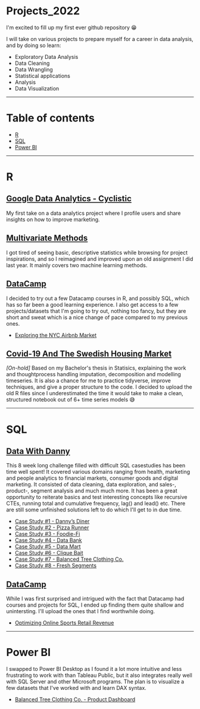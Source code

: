 # Projects_2022

I'm excited to fill up my first ever github repository 😁

I will take on various projects to prepare myself for a career in data analysis, and by doing so learn:

* Exploratory Data Analysis
* Data Cleaning
* Data Wrangling
* Statistical applications
* Analysis 
* Data Visualization
***
# Table of contents 
* <a href="https://github.com/BenjaminSivac/Projects_2022#r">R</a>
* <a href="https://github.com/BenjaminSivac/Projects_2022#sql">SQL</a>
* <a href="https://github.com/BenjaminSivac/Projects_2022#power-bi">Power BI</a>
***
# R
## <a href="https://github.com/BenjaminSivac/Projects_2022/blob/main/GoogleDataAnalytics/Cyclistic.md">Google Data Analytics - Cyclistic</a>
My first take on a data analytics project where I profile users and share insights on how to improve marketing. 

## <a href="https://github.com/BenjaminSivac/Projects_2022/blob/main/Multivariate_Methods/Multivariate_methods.md">Multivariate Methods</a>
I got tired of seeing basic, descriptive statistics while browsing for project inspirations, and so I reimagined and improved upon an old assignment I did last year. It mainly covers two machine learning methods. 

## <a href="https://github.com/BenjaminSivac/Projects_2022/tree/main/DataCamp">DataCamp</a>
I decided to try out a few Datacamp courses in R, and possibly SQL, which has so far been a good learning experience. I also get access to a few projects/datasets that I'm going to try out, nothing too fancy, but they are short and sweat which is a nice change of pace compared to my previous ones.

* <a href="https://github.com/BenjaminSivac/Projects_2022/blob/main/DataCamp/AirbnbMarket/AirbnbMarket.md">Exploring the NYC Airbnb Market</a>

## <a href="https://github.com/BenjaminSivac/Projects_2022/blob/main/Covid_SwedishHousingMarket/condo_prices.md">Covid-19 And The Swedish Housing Market</a>
*[On-hold]* Based on my Bachelor's thesis in Statisics, explaining the work and thoughtprocess handling imputation, decomposition and modelling timeseries. It is also  a chance for me to practice tidyverse, improve techniques, and give a proper structure to the code. 
I decided to upload the old R files since I underestimated the time it would take to make a clean, structured notebook out of 6+ time series models :sweat_smile:


***
# SQL
## <a href="https://github.com/BenjaminSivac/Projects_2022/tree/main/DataWithDanny">Data With Danny</a>
This 8 week long challenge filled with difficult SQL casestudies has been time well spent! It covered various domains ranging from health, marketing and people analytics to financial markets, consumer goods and digital marketing. It consisted of data cleaning, data exploration, and sales-, product-, segment analysis and much much more. It has been a great opportunity to reiterate basics and test interesting concepts like recursive CTEs, running total and cumulative frequency, lag() and lead() etc. There are still some unfinished solutions left to do which I'll get to in due time.

* <a href="https://github.com/BenjaminSivac/Projects_2022/blob/main/DataWithDanny/Danny'sDinner/Danny-sDinner.md">Case Study #1 - Danny’s Diner</a>
* <a href="https://github.com/BenjaminSivac/Projects_2022/blob/main/DataWithDanny/PizzaRunner/pizza_runner.md">Case Study #2 - Pizza Runner</a>
* <a href="https://github.com/BenjaminSivac/Projects_2022/blob/main/DataWithDanny/Foodie-Fi/foodie_fi.md">Case Study #3 - Foodie-Fi</a>
* <a href="https://github.com/BenjaminSivac/Projects_2022/blob/main/DataWithDanny/Databank/databank.md">Case Study #4 - Data Bank</a>
* <a href="https://github.com/BenjaminSivac/Projects_2022/blob/main/DataWithDanny/DataMart/data_mart.md">Case Study #5 - Data Mart</a>
* <a href="https://github.com/BenjaminSivac/Projects_2022/blob/main/DataWithDanny/CliqueBait/clique_bait.md">Case Study #6 - Clique Bait</a>
* <a href="https://github.com/BenjaminSivac/Projects_2022/blob/main/DataWithDanny/BalancedTreeClothingCo/balanced_tree_company_co.md">Case Study #7 - Balanced Tree Clothing Co.</a>
* <a href="https://github.com/BenjaminSivac/Projects_2022/blob/main/DataWithDanny/FreshSegments/Fresh_Segments.md">Case Study #8 - Fresh Segments</a>

## <a href="https://github.com/BenjaminSivac/Projects_2022/tree/main/DataCamp">DataCamp</a>
While I was first surprised and intrigued with the fact that Datacamp had courses and projects for SQL, I ended up finding them quite shallow and unintersting. I'll upload the ones that I find worthwhile doing.

* <a href="https://github.com/BenjaminSivac/Projects_2022/blob/main/DataCamp/SportsRetail/sports_retail.md">Optimizing Online Sports Retail Revenue</a>
***
# Power BI
I swapped to Power BI Desktop as I found it a lot more intuitive and less frustrating to work with than Tableau Public, but it also integrates really well with SQL Server and other Microsoft programs. The plan is to visualize a few datasets that I've worked with and learn DAX syntax.

* <a href="https://github.com/BenjaminSivac/Projects_2022/blob/main/DataWithDanny/BalancedTreeClothingCo/balanced_tree_company_co.md#power-bi-dashboard">Balanced Tree Clothing Co. - Product Dashboard</a>

